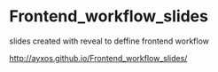 Frontend_workflow_slides
========================

slides created with reveal to deffine frontend workflow

http://ayxos.github.io/Frontend_workflow_slides/
